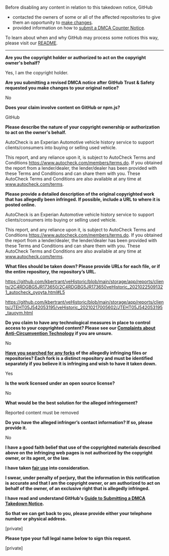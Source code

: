 Before disabling any content in relation to this takedown notice, GitHub
- contacted the owners of some or all of the affected repositories to give them an opportunity to [make changes](https://docs.github.com/en/github/site-policy/dmca-takedown-policy#a-how-does-this-actually-work).
- provided information on how to [submit a DMCA Counter Notice](https://docs.github.com/en/articles/guide-to-submitting-a-dmca-counter-notice).

To learn about when and why GitHub may process some notices this way, please visit our [README](https://github.com/github/dmca/blob/master/README.md#anatomy-of-a-takedown-notice).

---

**Are you the copyright holder or authorized to act on the copyright owner's behalf?**

Yes, I am the copyright holder.

**Are you submitting a revised DMCA notice after GitHub Trust & Safety requested you make changes to your original notice?**

No

**Does your claim involve content on GitHub or npm.js?**

GitHub

**Please describe the nature of your copyright ownership or authorization to act on the owner's behalf.**

AutoCheck is an Experian Automotive vehicle history service to support clients/consumers into buying or selling used vehicle.

This report, and any reliance upon it, is subject to AutoCheck Terms and Conditions https://www.autocheck.com/members/terms.do. If you obtained the report from a lender/dealer, the lender/dealer has been provided with these Terms and Conditions and can share them with you. These AutoCheck Terms and Conditions are also available at any time at www.autocheck.com/terms.

**Please provide a detailed description of the original copyrighted work that has allegedly been infringed. If possible, include a URL to where it is posted online.**

AutoCheck is an Experian Automotive vehicle history service to support clients/consumers into buying or selling used vehicle.

This report, and any reliance upon it, is subject to AutoCheck Terms and Conditions https://www.autocheck.com/members/terms.do. If you obtained the report from a lender/dealer, the lender/dealer has been provided with these Terms and Conditions and can share them with you. These AutoCheck Terms and Conditions are also available at any time at www.autocheck.com/terms.

**What files should be taken down? Please provide URLs for each file, or if the entire repository, the repository’s URL.**

https://github.com/kbertrant/veHistoric/blob/main/storage/app/reports/clients/2C4RDGBG5JR173650/2C4RDGBG5JR173650veHistoric_20210225091321_autocheck_oyoyta.html#L5

https://github.com/kbertrant/veHistoric/blob/main/storage/app/reports/clients/JTEHT05J542053195/veHistoric_20210217005602/JTEHT05J542053195_tauoym.html

**Do you claim to have any technological measures in place to control access to your copyrighted content? Please see our <a href="https://docs.github.com/articles/guide-to-submitting-a-dmca-takedown-notice#complaints-about-anti-circumvention-technology">Complaints about Anti-Circumvention Technology</a> if you are unsure.**

No

**<a href="https://docs.github.com/articles/dmca-takedown-policy#b-what-about-forks-or-whats-a-fork">Have you searched for any forks</a> of the allegedly infringing files or repositories? Each fork is a distinct repository and must be identified separately if you believe it is infringing and wish to have it taken down.**

Yes

**Is the work licensed under an open source license?**

No

**What would be the best solution for the alleged infringement?**

Reported content must be removed

**Do you have the alleged infringer’s contact information? If so, please provide it.**

No

**I have a good faith belief that use of the copyrighted materials described above on the infringing web pages is not authorized by the copyright owner, or its agent, or the law.**

**I have taken <a href="https://www.lumendatabase.org/topics/22">fair use</a> into consideration.**

**I swear, under penalty of perjury, that the information in this notification is accurate and that I am the copyright owner, or am authorized to act on behalf of the owner, of an exclusive right that is allegedly infringed.**

**I have read and understand GitHub's <a href="https://docs.github.com/articles/guide-to-submitting-a-dmca-takedown-notice/">Guide to Submitting a DMCA Takedown Notice</a>.**

**So that we can get back to you, please provide either your telephone number or physical address.**

[private]

**Please type your full legal name below to sign this request.**

[private]
